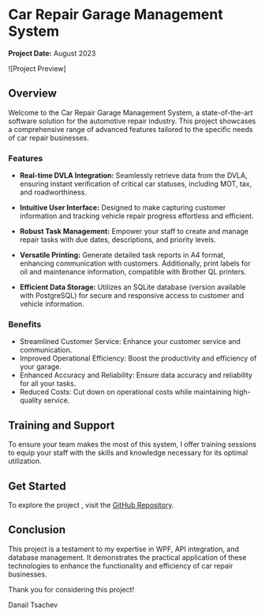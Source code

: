 # Car Repair Garage Management System

**Project Date:** August 2023

![Project Preview]

## Overview

Welcome to the Car Repair Garage Management System, a state-of-the-art software solution for the automotive repair industry. This project showcases a comprehensive range of advanced features tailored to the specific needs of car repair businesses.

### Features

- **Real-time DVLA Integration:** Seamlessly retrieve data from the DVLA, ensuring instant verification of critical car statuses, including MOT, tax, and roadworthiness.

- **Intuitive User Interface:** Designed to make capturing customer information and tracking vehicle repair progress effortless and efficient.

- **Robust Task Management:** Empower your staff to create and manage repair tasks with due dates, descriptions, and priority levels.

- **Versatile Printing:** Generate detailed task reports in A4 format, enhancing communication with customers. Additionally, print labels for oil and maintenance information, compatible with Brother QL printers.

- **Efficient Data Storage:** Utilizes an SQLite database (version available with PostgreSQL) for secure and responsive access to customer and vehicle information.

### Benefits

- Streamlined Customer Service: Enhance your customer service and communication.
- Improved Operational Efficiency: Boost the productivity and efficiency of your garage.
- Enhanced Accuracy and Reliability: Ensure data accuracy and reliability for all your tasks.
- Reduced Costs: Cut down on operational costs while maintaining high-quality service.

## Training and Support

To ensure your team makes the most of this system, I offer training sessions to equip your staff with the skills and knowledge necessary for its optimal utilization.

## Get Started

To explore the project , visit the [GitHub Repository]([OneDrive](https://1drv.ms/u/s!AkQhqXpr4EPXh65TT3lpIG0zN1VGUA?e=ZZde12)).

## Conclusion

This project is a testament to my expertise in WPF, API integration, and database management. It demonstrates the practical application of these technologies to enhance the functionality and efficiency of car repair businesses.

Thank you for considering this project!

Danail Tsachev
